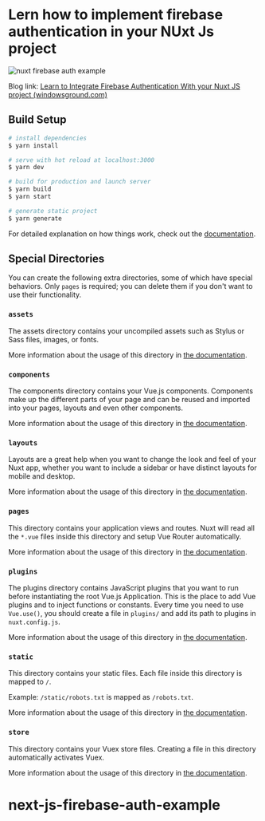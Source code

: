 # Lern how to implement firebase authentication in your NUxt Js project

![nuxt firebase auth example](https://lh3.googleusercontent.com/Ss_42K0caIt3qNBHQIMnCgwIA8VihrCk7xYngK8ESpbxHmzi72KSs0NRvJlDomBLmxQjT2ZwwokRZ_AtOUyANHxRtTC927WTwBB25AwDuHPfFBmgRba0b1NzXJNBs3iGfUddbGJQ0ucIYzwEnpmP9uz8yO4ZZnixarGvETBSfIQw0C6kxVZbgQzvLumMVLvroudoc9f42wf_yqK5_QSuIlklr0lkNxaXjmS0jP-QIsQ5I3lSBlFuURdhcN0SLOvLcJbkbefA8DiJe4687CyyCLCzQkr9UVh6tfZfRbOeAgnkVKcbWgzHGBgNPLeh0dI7qy5bDeD0Nry3DprW0JvQ3f-bn6ryMgQuOdznXVIVXVEM-HG15Duw-HxVv4sLBKtq_C79Wjr_-NiG2ZlEFRSuZrX1KieK3Ph4WepiDWuYly1ACXS0gOqybetCVcH0fNI2YE8OFAgzmRKUaCOLKE3OnM7M-Ay2l7oX_n5NTkWvrlnpsbwyDjIym__XYQevlqqS8jiOED1LIMhYR-jr6X7Y4nmtHmWkhdYIYVZYNcHMxhpLsfr8l2eAm00J3hO4TATmd83NsWKyUV8IR3Ip66bTFhdCMZGGBjwT5EvemEHGQIFks-R1Mqt31GwqsseE49gQtKGLIK6TngpXa_ShfHybW31jpZezq3vmUEjGi65EU1vjPcMAk34oVLSxjYupSNykm4I4dPP70fEhf36hufp69dU=w1594-h695-no?authuser=0)

Blog link: [Learn to Integrate Firebase Authentication With your Nuxt JS project (windowsground.com)](https://windowsground.com/learn-to-integrate-firebase-auth-with-nuxt-js-project/)

## Build Setup

```bash
# install dependencies
$ yarn install

# serve with hot reload at localhost:3000
$ yarn dev

# build for production and launch server
$ yarn build
$ yarn start

# generate static project
$ yarn generate
```

For detailed explanation on how things work, check out the [documentation](https://nuxtjs.org).

## Special Directories

You can create the following extra directories, some of which have special behaviors. Only `pages` is required; you can delete them if you don't want to use their functionality.

### `assets`

The assets directory contains your uncompiled assets such as Stylus or Sass files, images, or fonts.

More information about the usage of this directory in [the documentation](https://nuxtjs.org/docs/2.x/directory-structure/assets).

### `components`

The components directory contains your Vue.js components. Components make up the different parts of your page and can be reused and imported into your pages, layouts and even other components.

More information about the usage of this directory in [the documentation](https://nuxtjs.org/docs/2.x/directory-structure/components).

### `layouts`

Layouts are a great help when you want to change the look and feel of your Nuxt app, whether you want to include a sidebar or have distinct layouts for mobile and desktop.

More information about the usage of this directory in [the documentation](https://nuxtjs.org/docs/2.x/directory-structure/layouts).


### `pages`

This directory contains your application views and routes. Nuxt will read all the `*.vue` files inside this directory and setup Vue Router automatically.

More information about the usage of this directory in [the documentation](https://nuxtjs.org/docs/2.x/get-started/routing).

### `plugins`

The plugins directory contains JavaScript plugins that you want to run before instantiating the root Vue.js Application. This is the place to add Vue plugins and to inject functions or constants. Every time you need to use `Vue.use()`, you should create a file in `plugins/` and add its path to plugins in `nuxt.config.js`.

More information about the usage of this directory in [the documentation](https://nuxtjs.org/docs/2.x/directory-structure/plugins).

### `static`

This directory contains your static files. Each file inside this directory is mapped to `/`.

Example: `/static/robots.txt` is mapped as `/robots.txt`.

More information about the usage of this directory in [the documentation](https://nuxtjs.org/docs/2.x/directory-structure/static).

### `store`

This directory contains your Vuex store files. Creating a file in this directory automatically activates Vuex.

More information about the usage of this directory in [the documentation](https://nuxtjs.org/docs/2.x/directory-structure/store).
# next-js-firebase-auth-example

